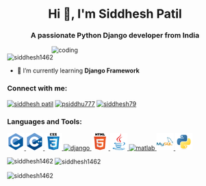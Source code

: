 <h1 align="center">Hi 👋, I'm Siddhesh Patil</h1>
<h3 align="center">A passionate Python Django developer from India</h3>
<img align="right" alt="coding" width="400" src="https://www.google.com/imgres?imgurl=https%3A%2F%2Fi.pinimg.com%2Foriginals%2Fe8%2Ff4%2F53%2Fe8f453469a3ec97ecd354df465d73913.gif&imgrefurl=https%3A%2F%2Fwww.pinterest.com%2Fpin%2F59813501292017265%2F&tbnid=35X6L1D39_KDvM&vet=12ahUKEwjj9bKJv579AhW493MBHQ4dAXcQMygvegUIARCHAw..i&docid=h2ihlHFmCU5f1M&w=500&h=500&q=animated%20coding%20gif&ved=2ahUKEwjj9bKJv579AhW493MBHQ4dAXcQMygvegUIARCHAw"
<p align="left"> <img src="https://komarev.com/ghpvc/?username=siddhesh1462&label=Profile%20views&color=0e75b6&style=flat" alt="siddhesh1462" /> </p>

- 🌱 I’m currently learning **Django Framework**

<h3 align="left">Connect with me:</h3>
<p align="left">
<a href="https://linkedin.com/in/siddhesh patil" target="blank"><img align="center" src="https://raw.githubusercontent.com/rahuldkjain/github-profile-readme-generator/master/src/images/icons/Social/linked-in-alt.svg" alt="siddhesh patil" height="30" width="40" /></a>
<a href="https://instagram.com/psiddhu777" target="blank"><img align="center" src="https://raw.githubusercontent.com/rahuldkjain/github-profile-readme-generator/master/src/images/icons/Social/instagram.svg" alt="psiddhu777" height="30" width="40" /></a>
<a href="https://www.leetcode.com/siddhesh79" target="blank"><img align="center" src="https://raw.githubusercontent.com/rahuldkjain/github-profile-readme-generator/master/src/images/icons/Social/leet-code.svg" alt="siddhesh79" height="30" width="40" /></a>
</p>

<h3 align="left">Languages and Tools:</h3>
<p align="left"> <a href="https://www.cprogramming.com/" target="_blank" rel="noreferrer"> <img src="https://raw.githubusercontent.com/devicons/devicon/master/icons/c/c-original.svg" alt="c" width="40" height="40"/> </a> <a href="https://www.w3schools.com/cpp/" target="_blank" rel="noreferrer"> <img src="https://raw.githubusercontent.com/devicons/devicon/master/icons/cplusplus/cplusplus-original.svg" alt="cplusplus" width="40" height="40"/> </a> <a href="https://www.w3schools.com/css/" target="_blank" rel="noreferrer"> <img src="https://raw.githubusercontent.com/devicons/devicon/master/icons/css3/css3-original-wordmark.svg" alt="css3" width="40" height="40"/> </a> <a href="https://www.djangoproject.com/" target="_blank" rel="noreferrer"> <img src="https://cdn.worldvectorlogo.com/logos/django.svg" alt="django" width="40" height="40"/> </a> <a href="https://www.w3.org/html/" target="_blank" rel="noreferrer"> <img src="https://raw.githubusercontent.com/devicons/devicon/master/icons/html5/html5-original-wordmark.svg" alt="html5" width="40" height="40"/> </a> <a href="https://www.java.com" target="_blank" rel="noreferrer"> <img src="https://raw.githubusercontent.com/devicons/devicon/master/icons/java/java-original.svg" alt="java" width="40" height="40"/> </a> <a href="https://www.mathworks.com/" target="_blank" rel="noreferrer"> <img src="https://upload.wikimedia.org/wikipedia/commons/2/21/Matlab_Logo.png" alt="matlab" width="40" height="40"/> </a> <a href="https://www.mysql.com/" target="_blank" rel="noreferrer"> <img src="https://raw.githubusercontent.com/devicons/devicon/master/icons/mysql/mysql-original-wordmark.svg" alt="mysql" width="40" height="40"/> </a> <a href="https://www.python.org" target="_blank" rel="noreferrer"> <img src="https://raw.githubusercontent.com/devicons/devicon/master/icons/python/python-original.svg" alt="python" width="40" height="40"/> </a> </p>

<p><img align="left" src="https://github-readme-stats.vercel.app/api/top-langs?username=siddhesh1462&show_icons=true&locale=en&layout=compact" alt="siddhesh1462" /></p>

<p>&nbsp;<img align="center" src="https://github-readme-stats.vercel.app/api?username=siddhesh1462&show_icons=true&locale=en" alt="siddhesh1462" /></p>

<p><img align="center" src="https://github-readme-streak-stats.herokuapp.com/?user=siddhesh1462&" alt="siddhesh1462" /></p>
